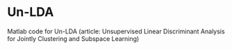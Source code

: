 # Un-LDA
Matlab code for Un-LDA (article: Unsupervised Linear Discriminant Analysis for Jointly Clustering and Subspace Learning)

